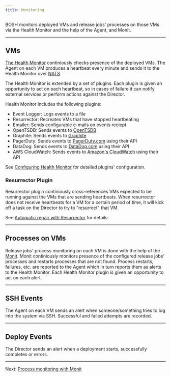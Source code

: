 ```yaml
---
title: Monitoring
---
```


BOSH monitors deployed VMs and release jobs' processes on those VMs via the Health Monitor and the help of the Agent, and Monit.

---
## <a id="vm"></a> VMs

[The Health Monitor](bosh-components.html#health-monitor) continiously checks presence of the deployed VMs. The Agent on each VM produces a heartbeat every minute and sends it to the Health Monitor over [NATS](bosh-components.html#nats).

The Health Monitor is extended by a set of plugins. Each plugin is given an opportunity to act on each heartbeat, so in cases of failure it can notify external services or perform actions against the Director.

Health Monitor includes the following plugins:

- Event Logger: Logs events to a file
- Resurrector: Recreates VMs that have stopped heartbeating
- Emailer: Sends configurable e-mails on events reciept
- OpenTSDB: Sends events to [OpenTSDB](http://opentsdb.net/)
- Graphite: Sends events to [Graphite](https://graphite.readthedocs.org/en/latest/)
- PagerDuty: Sends events to [PagerDuty.com](http://pagerduty.com) using their API
- DataDog: Sends events to [DataDog.com](http://datadoghq.com) using their API
- AWS CloudWatch: Sends events to [Amazon's CloudWatch](http://aws.amazon.com/cloudwatch/) using their API

See [Configuring Health Monitor](hm-config.html) for detailed plugins' configuration.

### <a id="resurrector"></a> Resurrector Plugin

Resurrector plugin continiously cross-references VMs expected to be running against the VMs that are sending heartbeats. When resurrector does not receive heartbeats for a VM for a certain period of time, it will kick off a task on the Director to try to "resurrect" that VM.

See [Automatic repair with Resurrector](resurrector.html) for details.

---
## <a id="process"></a> Processes on VMs

Release jobs' process monitoring on each VM is done with the help of the [Monit](http://mmonit.com/monit/). Monit continiously monitors presence of the configured release jobs' processes and restarts processes that are not found. Process restarts, failures, etc. are reported to the Agent which in turn reports them as alerts to the Health Monitor. Each Health Monitor plugin is given an opportunity to act on each alert.

---
## <a id="ssh"></a> SSH Events

The Agent on each VM sends an alert when someone/something tries to log into the system via SSH. Successful and failed attempts are recorded.

---
## <a id="deploy"></a> Deploy Events

The Director sends an alert when a deployment starts, successfully completes or errors.

---
Next: [Process monitoring with Monit](vm-monit.html)
